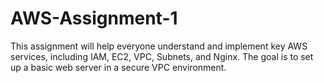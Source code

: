 # AWS-Assignment-1
This assignment will help everyone understand and implement key AWS services, including IAM, EC2, VPC, Subnets, and Nginx. The goal is to set up a basic web server in a secure VPC environment.
